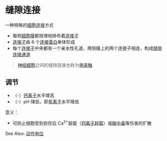 # 缝隙连接

一种特殊的[细胞连接](细胞连接.md)方式

- 每侧[细胞膜](细胞膜.md)都规律地排布着[连接子](连接子.md)
- [连接子](连接子.md)由 6 个[连接蛋白](连接蛋白.md)单体形成
- 每个[连接子](连接子.md)中央都有一个亲水性孔道，两侧膜上的两个连接子相连，构成[缝隙连接通道](缝隙连接通道.md)

> [神经细胞](神经细胞.md)之间的缝隙连接也称为[电突触](电突触.md)

## 调节

- （-）[钙离子](钙离子.md)水平增高
- （-）pH 降低，即[氢离子](氢离子.md)水平降低

意义：
- 可防止细胞受到损伤后 Ca<sup>2+</sup>超载（[钙离子超载](钙离子超载.md)）或[酸中毒](酸中毒.md)等伤害的扩散

See Also: [动作电位](动作电位.md)
